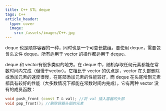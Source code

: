 ```yaml
---
title: C++ STL deque
tags: C++
article_header:
  type: cover
  image:
    src: /assets/images/C++.jpg
---
```


<!--more-->

deque 也是顺序容器的一种，同时也是一个可变长数组。要使用 deque，需要包含头文件 deque。所有适用于 vector 的操作都适用于 deque。

deque 和 vector有很多类似的地方。在 deque 中，随机存取任何元素都能在常数时间内完成（但慢于vector）。它相比于 vector 的优点是，vector 在头部删除或添加元素的速度很慢，在尾部添加元素的性能较好，而 deque 在头尾增删元素都具有较好的性能（大多数情况下都能在常数时间内完成）。它有两种 vector 没有的成员函数：

```c++
void push_front (const T & val); //将 val 插入容器的头部
void pop_front(); //删除容器头部的元素
```